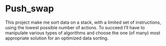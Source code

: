 # Push_swap
This project make me sort data on a stack, with a limited set of instructions, using
the lowest possible number of actions. 
To succeed I’ll have to manipulate various types of algorithms and choose the one (of many) most appropriate solution for an optimized data sorting.
